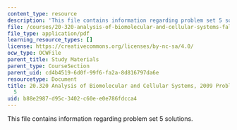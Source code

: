 ```yaml
---
content_type: resource
description: 'This file contains information regarding problem set 5 solutions. '
file: /courses/20-320-analysis-of-biomolecular-and-cellular-systems-fall-2012/b88e2987d95c3402c60ee0e786fdcca4_MIT20_320F12_2009_PS5_Solu.pdf
file_type: application/pdf
learning_resource_types: []
license: https://creativecommons.org/licenses/by-nc-sa/4.0/
ocw_type: OCWFile
parent_title: Study Materials
parent_type: CourseSection
parent_uid: cd4b4519-6d0f-99f6-fa2a-8d816797da6e
resourcetype: Document
title: 20.320 Analysis of Biomolecular and Cellular Systems, 2009 Problem Set Solutions
  5
uid: b88e2987-d95c-3402-c60e-e0e786fdcca4
---
```

This file contains information regarding problem set 5 solutions. 